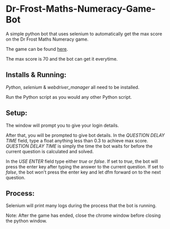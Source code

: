 # Dr-Frost-Maths-Numeracy-Game-Bot
A simple python bot that uses selenium to automatically get the max score on the Dr Frost Maths Numeracy game.

The game can be found [here](https://www.drfrostmaths.com/timestables.php).

The max score is 70 and the bot can get it everytime.

## Installs & Running:
*Python*, *selenium* & *webdriver_manager* all need to be installed. 

Run the Python script as you would any other Python script.

## Setup:
The window will prompt you to give your login details.

After that, you will be prompted to give bot details. In the *QUESTION DELAY TIME* field, type a float anything less than 0.3 to achieve max score.
*QUESTION DELAY TIME* is simply the time the bot waits for before the current question is calculated and solved.

In the *USE ENTER* field type either *true* or *false*. If set to *true*, the bot will press the enter key after typing the answer to the current question.
If set to *false*, the bot won't press the enter key and let dfm forward on to the next question.

## Process:
Selenium will print many logs during the process that the bot is running.

Note: After the game has ended, close the chrome window before closing the python window.
